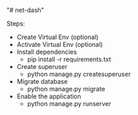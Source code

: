"# net-dash" 

Steps:
- Create Virtual Env (optional)
- Activate Virtual Env (optional)
- Install dependencies
	- pip install -r requirements.txt
- Create superuser
	- python manage.py createsuperuser
- Migrate database
	- python manage.py migrate
- Enable the application
	- python manage.py runserver
